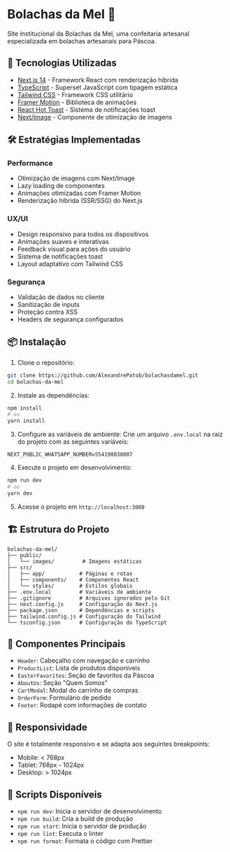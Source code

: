 # Bolachas da Mel 🍪

Site institucional da Bolachas da Mel, uma confeitaria artesanal especializada em bolachas artesanais para Páscoa.

## 🚀 Tecnologias Utilizadas

- [Next.js 14](https://nextjs.org/) - Framework React com renderização híbrida
- [TypeScript](https://www.typescriptlang.org/) - Superset JavaScript com tipagem estática
- [Tailwind CSS](https://tailwindcss.com/) - Framework CSS utilitário
- [Framer Motion](https://www.framer.com/motion/) - Biblioteca de animações
- [React Hot Toast](https://react-hot-toast.com/) - Sistema de notificações toast
- [Next/Image](https://nextjs.org/docs/api-reference/next/image) - Componente de otimização de imagens

## 🛠️ Estratégias Implementadas

### Performance
- Otimização de imagens com Next/Image
- Lazy loading de componentes
- Animações otimizadas com Framer Motion
- Renderização híbrida (SSR/SSG) do Next.js

### UX/UI
- Design responsivo para todos os dispositivos
- Animações suaves e interativas
- Feedback visual para ações do usuário
- Sistema de notificações toast
- Layout adaptativo com Tailwind CSS

### Segurança
- Validação de dados no cliente
- Sanitização de inputs
- Proteção contra XSS
- Headers de segurança configurados

## 📦 Instalação

1. Clone o repositório:
```bash
git clone https://github.com/AlexandrePatob/bolachasdamel.git
cd bolachas-da-mel
```

2. Instale as dependências:
```bash
npm install
# ou
yarn install
```

3. Configure as variáveis de ambiente:
Crie um arquivo `.env.local` na raiz do projeto com as seguintes variáveis:
```env
NEXT_PUBLIC_WHATSAPP_NUMBER=554198038007
```

4. Execute o projeto em desenvolvimento:
```bash
npm run dev
# ou
yarn dev
```

5. Acesse o projeto em `http://localhost:3000`

## 🏗️ Estrutura do Projeto

```
bolachas-da-mel/
├── public/
│   └── images/         # Imagens estáticas
├── src/
│   ├── app/           # Páginas e rotas
│   ├── components/    # Componentes React
│   └── styles/        # Estilos globais
├── .env.local         # Variáveis de ambiente
├── .gitignore         # Arquivos ignorados pelo Git
├── next.config.js     # Configuração do Next.js
├── package.json       # Dependências e scripts
├── tailwind.config.js # Configuração do Tailwind
└── tsconfig.json      # Configuração do TypeScript
```

## 🎨 Componentes Principais

- `Header`: Cabeçalho com navegação e carrinho
- `ProductList`: Lista de produtos disponíveis
- `EasterFavorites`: Seção de favoritos da Páscoa
- `AboutUs`: Seção "Quem Somos"
- `CartModal`: Modal do carrinho de compras
- `OrderForm`: Formulário de pedido
- `Footer`: Rodapé com informações de contato

## 📱 Responsividade

O site é totalmente responsivo e se adapta aos seguintes breakpoints:
- Mobile: < 768px
- Tablet: 768px - 1024px
- Desktop: > 1024px

## 🔧 Scripts Disponíveis

- `npm run dev`: Inicia o servidor de desenvolvimento
- `npm run build`: Cria a build de produção
- `npm run start`: Inicia o servidor de produção
- `npm run lint`: Executa o linter
- `npm run format`: Formata o código com Prettier




